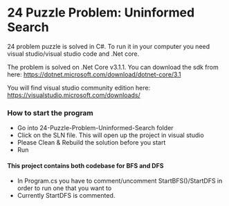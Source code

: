 # 24 Puzzle Problem: Uninformed Search

24 problem puzzle is solved in C#. To run it in your computer you need visual studio/visual studio code and .Net core. 

The problem is solved on .Net Core v3.1.1. You can download the sdk from here: https://dotnet.microsoft.com/download/dotnet-core/3.1

You will find visual studio community edition here: https://visualstudio.microsoft.com/downloads/


### How to start the program
- Go into 24-Puzzle-Problem-Uninformed-Search folder
- Click on the SLN file. This will open up the project in visual studio
- Please Clean & Rebuild the solution before you start
- Run

#### This project contains both codebase for BFS and DFS
- In Program.cs you have to comment/uncomment StartBFS()/StartDFS in order to run one that you want to
- Currently StartDFS is commented.